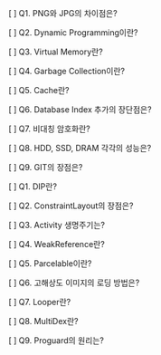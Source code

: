 [ ]  Q1. PNG와 JPG의 차이점은?

[ ]  Q2. Dynamic Programming이란?

[ ]  Q3. Virtual Memory란?

[ ]  Q4. Garbage Collection이란?

[ ]  Q5. Cache란?

[ ]  Q6. Database Index 추가의 장단점은?

[ ]  Q7. 비대칭 암호화란?

[ ]  Q8. HDD, SSD, DRAM 각각의 성능은?

[ ]  Q9. GIT의 장점은?

[ ]  Q1. DIP란?

[ ]  Q2. ConstraintLayout의 장점은?

[ ]  Q3. Activity 생명주기는?

[ ]  Q4. WeakReference란?

[ ]  Q5. Parcelable이란?

[ ]  Q6. 고해상도 이미지의 로딩 방법은?

[ ]  Q7. Looper란?

[ ]  Q8. MultiDex란?

[ ]  Q9. Proguard의 원리는?
